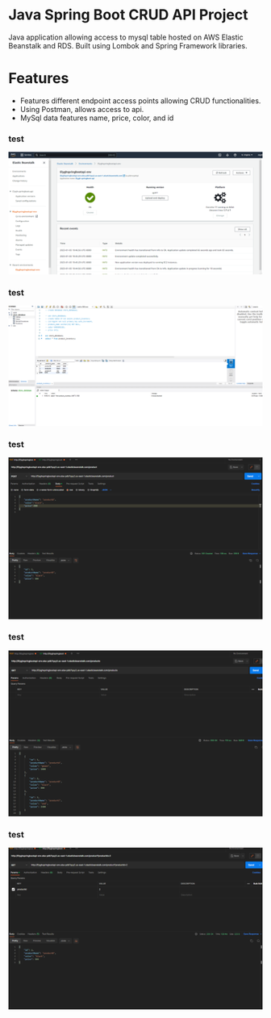 # Java Spring Boot CRUD API Project
Java application allowing access to mysql table hosted on AWS Elastic Beanstalk and RDS. Built using Lombok and Spring Framework libraries. 

# Features
* Features different endpoint access points allowing CRUD functionalities.
* Using Postman, allows access to api. 
* MySql data features name, price, color, and id

### test
<img src="./pics/app-stored-and-hosted-on-aws.svg">

### test
<img src="./pics/data-stored-and-accessible-from-mysql.svg">

### test
<img src="./pics/springboot-create-data.svg">

### test
<img src="./pics/springboot-retrieve-list-of-data.svg">

### test
<img src="./pics/springboot-retrieve-specific-data-id.svg">
